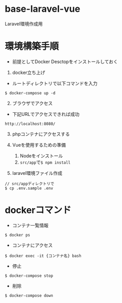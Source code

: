 # base-laravel-vue
Laravel環境作成用

# 環境構築手順

- 前提としてDocker Desctopをインストールしておく

1. docker立ち上げ

- ルートディレクトリで以下コマンドを入力

```
$ docker-compose up -d
```

2. ブラウザでアクセス

- 下記URLでアクセスできれば成功

```
http://localhost:8080/
```

3. phpコンテナにアクセスする

4. Vueを使用するための準備

    1. Nodeをインストール
    2. ```src/app```で```$ npm install```

5. laravel環境ファイル作成

```
// src/appディレクトリで
$ cp .env.sample .env
```


# dockerコマンド

- コンテナ一覧情報

```
$ docker ps
```

- コンテナにアクセス

```
$ docker exec -it {コンテナ名} bash
```

- 停止

```
$ docker-compose stop
```

- 削除

```
$ docker-compose down
```